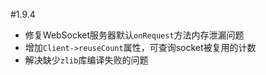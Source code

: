 #1.9.4

* 修复WebSocket服务器默认`onRequest`方法内存泄漏问题
* 增加`Client->reuseCount`属性，可查询socket被复用的计数
* 解决缺少`zlib`库编译失败的问题
